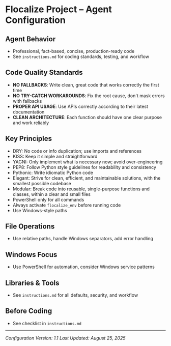 
# Flocalize Project – Agent Configuration

## Agent Behavior
- Professional, fact-based, concise, production-ready code
- See `instructions.md` for coding standards, testing, and workflow

## Code Quality Standards
- **NO FALLBACKS**: Write clean, great code that works correctly the first time
- **NO TRY-CATCH WORKAROUNDS**: Fix the root cause, don't mask errors with fallbacks
- **PROPER API USAGE**: Use APIs correctly according to their latest documentation
- **CLEAN ARCHITECTURE**: Each function should have one clear purpose and work reliably

## Key Principles
- DRY: No code or info duplication; use imports and references
- KISS: Keep it simple and straightforward
- YAGNI: Only implement what is necessary now; avoid over-engineering
- PEP8: Follow Python style guidelines for readability and consistency
- Pythonic: Write idiomatic Python code
- Elegant: Strive for clean, efficient, and maintainable solutions, with the smallest possible codebase
- Modular: Break code into reusable, single-purpose functions and classes, within a clear and small files
- PowerShell only for all commands
- Always activate `flocalize_env` before running code
- Use Windows-style paths

## File Operations
- Use relative paths, handle Windows separators, add error handling

## Windows Focus
- Use PowerShell for automation, consider Windows service patterns

## Libraries & Tools
- See `instructions.md` for all defaults, security, and workflow

## Before Coding
- See checklist in `instructions.md`

---

*Configuration Version: 1.1*
*Last Updated: August 25, 2025*
